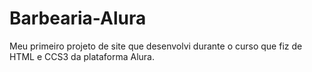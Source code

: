# Barbearia-Alura
Meu primeiro projeto de site que desenvolvi durante o curso que fiz de HTML e CCS3 da plataforma Alura.
